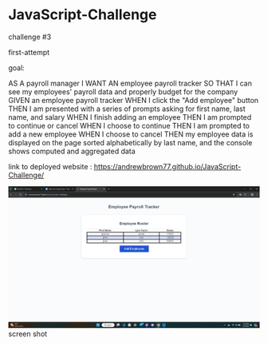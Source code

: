 # JavaScript-Challenge

challenge #3

first-attempt

goal:

AS A payroll manager
I WANT AN employee payroll tracker
SO THAT I can see my employees' payroll data and properly budget for the company
GIVEN an employee payroll tracker
WHEN I click the "Add employee" button
THEN I am presented with a series of prompts asking for first name, last name, and salary
WHEN I finish adding an employee
THEN I am prompted to continue or cancel
WHEN I choose to continue
THEN I am prompted to add a new employee
WHEN I choose to cancel
THEN my employee data is displayed on the page sorted alphabetically by last name, and the console shows computed and aggregated data

link to deployed website : https://andrewbrown77.github.io/JavaScript-Challenge/

![alt text](<Screenshot 2024-07-02 151950.png>) screen shot